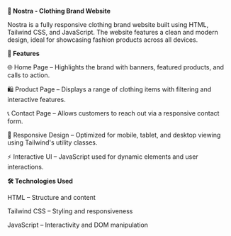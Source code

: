 **🧥 Nostra - Clothing Brand Website**

Nostra is a fully responsive clothing brand website built using HTML, Tailwind CSS, and JavaScript. The website features a clean and modern design, ideal for showcasing fashion products across all devices.

**🚀 Features**

🌐 Home Page – Highlights the brand with banners, featured products, and calls to action.

🛍️ Product Page – Displays a range of clothing items with filtering and interactive features.

📞 Contact Page – Allows customers to reach out via a responsive contact form.

📱 Responsive Design – Optimized for mobile, tablet, and desktop viewing using Tailwind's utility classes.

⚡ Interactive UI – JavaScript used for dynamic elements and user interactions.

**🛠️ Technologies Used**

HTML – Structure and content

Tailwind CSS – Styling and responsiveness

JavaScript – Interactivity and DOM manipulation
